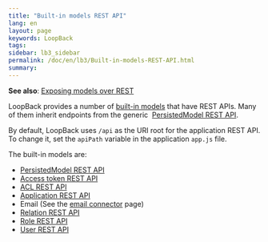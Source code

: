 ```yaml
---
title: "Built-in models REST API"
lang: en
layout: page
keywords: LoopBack
tags:
sidebar: lb3_sidebar
permalink: /doc/en/lb3/Built-in-models-REST-API.html
summary:
---
```


**See also**: [Exposing models over REST](Exposing-models-over-REST.html)

LoopBack provides a number of [built-in models](Using-built-in-models.html) that have REST APIs. Many of them inherit endpoints from the generic 
[PersistedModel REST API](PersistedModel-REST-API.html).

By default, LoopBack uses `/api` as the URI root for the application REST API.
To change it, set the `apiPath` variable in the application `app.js` file. 

The built-in models are:

* [PersistedModel REST API](PersistedModel-REST-API.html)
* [Access token REST API](Access-token-REST-API.html)
* [ACL REST API](ACL-REST-API.html)
* [Application REST API](Application-REST-API.html)
* Email (See the [email connector](Email-connector.html) page)
* [Relation REST API](Relation-REST-API.html)
* [Role REST API](Role-REST-API.html)
* [User REST API](User-REST-API.html)
